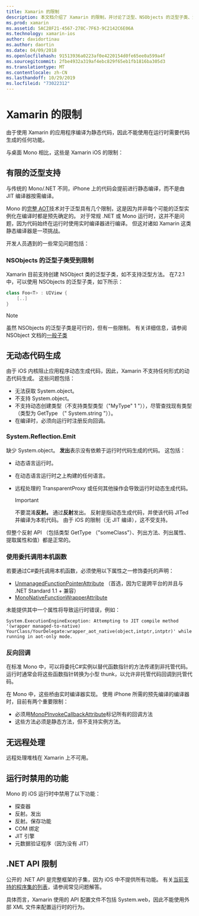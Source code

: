 ```yaml
---
title: Xamarin 的限制
description: 本文档介绍了 Xamarin 的限制，并讨论了泛型、NSObjects 的泛型子类、泛型对象中的 P/Invoke 等。
ms.prod: xamarin
ms.assetid: 5AC28F21-4567-278C-7F63-9C2142C6E06A
ms.technology: xamarin-ios
author: davidortinau
ms.author: daortin
ms.date: 04/09/2018
ms.openlocfilehash: 91513936a0223af0e4220154d0fe65ee0a599a4f
ms.sourcegitcommit: 2fbe4932a319af4ebc829f65eb1fb1816ba305d3
ms.translationtype: MT
ms.contentlocale: zh-CN
ms.lasthandoff: 10/29/2019
ms.locfileid: "73022312"
---
```

# <a name="limitations-of-xamarinios"></a>Xamarin 的限制

由于使用 Xamarin 的应用程序编译为静态代码，因此不能使用在运行时需要代码生成的任何功能。

与桌面 Mono 相比，这些是 Xamarin iOS 的限制：

 <a name="Limited_Generics_Support" />

## <a name="limited-generics-support"></a>有限的泛型支持

与传统的 Mono/.NET 不同，iPhone 上的代码会提前进行静态编译，而不是由 JIT 编译器按需编译。

Mono 的[完整 AOT](https://www.mono-project.com/docs/advanced/aot/#full-aot)技术对于泛型具有几个限制，这是因为并非每个可能的泛型实例化在编译时都是预先确定的。 对于常规 .NET 或 Mono 运行时，这并不是问题，因为代码始终在运行时使用实时编译器进行编译。 但这对诸如 Xamarin 这类静态编译器是一项挑战。

开发人员遇到的一些常见问题包括：

 <a name="Generic_Subclasses_of_NSObjects_are_limited" />

### <a name="generic-subclasses-of-nsobjects-are-limited"></a>NSObjects 的泛型子类受到限制

Xamarin 目前支持创建 NSObject 类的泛型子类，如不支持泛型方法。 在7.2.1 中，可以使用 NSObjects 的泛型子类，如下所示：

```csharp
class Foo<T> : UIView {
    [..]
}
```

> [!NOTE]
> 虽然 NSObjects 的泛型子类是可行的，但有一些限制。 有关详细信息，请参阅 NSObject 文档的[一般子类](~/ios/internals/api-design/nsobject-generics.md)

 <a name="No_Dynamic_Code_Generation" />

## <a name="no-dynamic-code-generation"></a>无动态代码生成

由于 iOS 内核阻止应用程序动态生成代码，因此，Xamarin 不支持任何形式的动态代码生成。 这些问题包括：

- 无法获取 System.object。
- 不支持 System.object。
- 不支持动态创建类型（不支持类型类型（"MyType" 1 "）），尽管查找现有类型（类型为 GetType （" System.string "））。
- 在编译时，必须向运行时注册反向回调。

 <a name="System.Reflection.Emit" />

### <a name="systemreflectionemit"></a>System.Reflection.Emit

缺少 System.object。 **发出**表示没有依赖于运行时代码生成的代码。 这包括：

- 动态语言运行时。
- 在动态语言运行时之上构建的任何语言。
- 远程处理的 TransparentProxy 或任何其他操作会导致运行时动态生成代码。

  > [!IMPORTANT]
  > 不要混淆**反射。** 通过**反射**发出。 反射是指动态生成代码，并使该代码 JITed 并编译为本机代码。 由于 iOS 的限制（无 JIT 编译），这不受支持。

但整个反射 API （包括类型 GetType （"someClass"）、列出方法、列出属性、提取属性和值）都是正常的。

### <a name="using-delegates-to-call-native-functions"></a>使用委托调用本机函数

若要通过C#委托调用本机函数，必须使用以下属性之一修饰委托的声明：

- [UnmanagedFunctionPointerAttribute](xref:System.Runtime.InteropServices.UnmanagedFunctionPointerAttribute) （首选，因为它是跨平台的并且与 .NET Standard 1.1 + 兼容）
- [MonoNativeFunctionWrapperAttribute](xref:ObjCRuntime.MonoNativeFunctionWrapperAttribute)

未能提供其中一个属性将导致运行时错误，例如：

```
System.ExecutionEngineException: Attempting to JIT compile method '(wrapper managed-to-native) YourClass/YourDelegate:wrapper_aot_native(object,intptr,intptr)' while running in aot-only mode.
```

 <a name="Reverse_Callbacks" />

### <a name="reverse-callbacks"></a>反向回调

在标准 Mono 中，可以将委托C#实例以替代函数指针的方法传递到非托管代码。 运行时通常会将这些函数指针转换为小型 thunk，以允许非托管代码回调到托管代码。

在 Mono 中，这些桥由实时编译器实现。 使用 iPhone 所需的预先编译的编译器时，目前有两个重要限制：

- 必须用[MonoPInvokeCallbackAttribute](xref:ObjCRuntime.MonoPInvokeCallbackAttribute)标记所有的回调方法
- 这些方法必须是静态方法，但不支持实例方法。

<a name="No_Remoting" />

## <a name="no-remoting"></a>无远程处理

远程处理堆栈在 Xamarin 上不可用。

 <a name="Runtime_Disabled_Features" />

## <a name="runtime-disabled-features"></a>运行时禁用的功能

Mono 的 iOS 运行时中禁用了以下功能：

- 探查器
- 反射。发出
- 反射。保存功能
- COM 绑定
- JIT 引擎
- 元数据验证程序（因为没有 JIT）

 <a name=".NET_API_Limitations" />

## <a name="net-api-limitations"></a>.NET API 限制

公开的 .NET API 是完整框架的子集，因为 iOS 中不提供所有功能。 有关[当前支持的程序集的列表](~/cross-platform/internals/available-assemblies.md)，请参阅常见问题解答。

具体而言，Xamarin 使用的 API 配置文件不包括 System.web，因此不能使用外部 XML 文件来配置运行时的行为。

